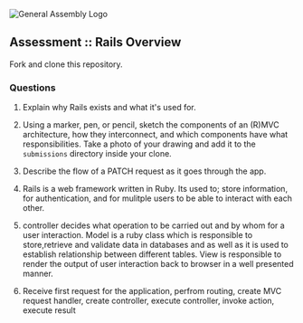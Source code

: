 ![General Assembly Logo](http://i.imgur.com/ke8USTq.png)

## Assessment :: Rails Overview

Fork and clone this repository.

### Questions
1. Explain why Rails exists and what it's used for.
2. Using a marker, pen, or pencil, sketch the components of an (R)MVC architecture, how they interconnect, and which components have what responsibilities. Take a photo of your drawing and add it to the `submissions` directory inside your clone.
3. Describe the flow of a PATCH request as it goes through the app.



1. Rails is a web framework written in Ruby.  Its used to; store information,
for authentication, and for mulitple users to be able to interact with each other.


2. controller decides what operation to be carried out and by whom for a user interaction.
Model is a ruby class which is responsible to store,retrieve and validate data in databases and as well as it is used to establish relationship between different tables.
View is responsible to render the output of user interaction back to browser in a well presented manner.

3. Receive first request for the application, perfrom routing, create MVC request handler, create controller, execute controller, invoke action, execute result


